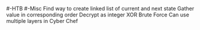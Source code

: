 #-HTB 
#-Misc
Find way to create linked list of current and next state
Gather value in corresponding order
Decrypt as integer
XOR Brute Force
Can use multiple layers in Cyber Chef